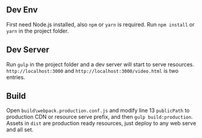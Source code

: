 ## Dev Env
First need Node.js installed, also `npm` or `yarn` is required. Run `npm install` or `yarn` in the project folder. 

## Dev Server
Run `gulp` in the project folder and a dev server will start to serve resources. `http://localhost:3000` and `http://localhost:3000/video.html` is two entries.  

## Build
Open `build\webpack.production.conf.js` and modify line 13 `publicPath` to production CDN or resource serve prefix, and then `gulp build:production`.  
Assets in `dist` are production ready resources, just deploy to any web serve and all set.
